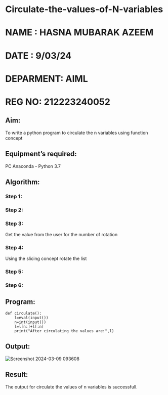 # Circulate-the-values-of-N-variables
# NAME : HASNA MUBARAK AZEEM
# DATE : 9/03/24
# DEPARMENT: AIML
# REG NO: 212223240052
## Aim:
To write a python program to circulate the n variables using function concept
## Equipment’s required:
PC
Anaconda - Python 3.7
## Algorithm: 
### Step 1: 
### Step 2: 
### Step 3: 
Get the value from the user for the number of rotation
### Step 4: 
Using the slicing concept rotate the list

### Step 5: 
### Step 6: 
## Program:
```
def circulate():
    l=eval(input())
    n=int(input())
    l=l[n:]+l[:n]
    print("After circulating the values are:",l)
```

## Output:
![Screenshot 2024-03-09 093608](https://github.com/hasnu0406/Circulate-the-values-of-N-variables/assets/135305537/748c97cc-116a-425a-b564-0628fd3b7093)


## Result:
The output for circulate the values of n variables is successfull.
